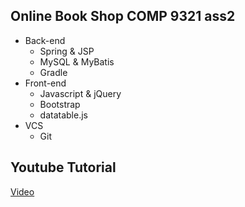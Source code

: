 ## Online Book Shop COMP 9321 ass2

* Back-end
	* Spring & JSP
	* MySQL & MyBatis
	* Gradle
* Front-end
	* Javascript & jQuery
	* Bootstrap
    * datatable.js
* VCS
	* Git

## Youtube Tutorial
 [Video](https://youtu.be/rmtQwha8PNg)
